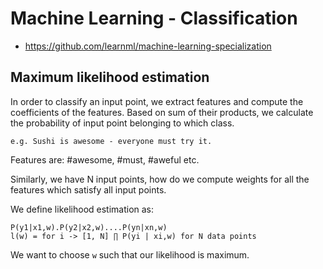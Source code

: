 # Machine Learning - Classification

- https://github.com/learnml/machine-learning-specialization

## Maximum likelihood estimation

In order to classify an input point, we extract features and compute the coefficients of the features. 
Based on sum of their products, we calculate the probability of input point belonging to which class.

    e.g. Sushi is awesome - everyone must try it.

Features are: #awesome, #must, #aweful etc.

Similarly, we have N input points, how do we compute weights for all the features which satisfy all input points.

We define likelihood estimation as:

    P(y1|x1,w).P(y2|x2,w)....P(yn|xn,w)
    l(w) = for i -> [1, N] ∏ P(yi | xi,w) for N data points
    
We want to choose `w` such that our likelihood is maximum.





